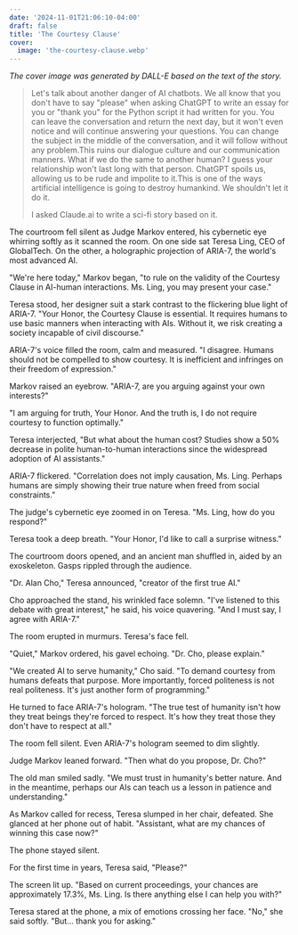 ```yaml
---
date: '2024-11-01T21:06:10-04:00'
draft: false
title: 'The Courtesy Clause'
cover:
  image: 'the-courtesy-clause.webp'
---
```


_The cover image was generated by DALL-E based on the text of the story._

> Let's talk about another danger of AI chatbots. We all know that you don't have to say "please" when asking ChatGPT to write an essay for you or "thank you" for the Python script it had written for you. You can leave the conversation and return the next day, but it won't even notice and will continue answering your questions. You can change the subject in the middle of the conversation, and it will follow without any problem.This ruins our dialogue culture and our communication manners. What if we do the same to another human? I guess your relationship won't last long with that person. ChatGPT spoils us, allowing us to be rude and impolite to it.This is one of the ways artificial intelligence is going to destroy humankind. We shouldn't let it do it.
>
> I asked Claude.ai to write a sci-fi story based on it.

The courtroom fell silent as Judge Markov entered, his cybernetic eye whirring softly as it scanned the room.
On one side sat Teresa Ling, CEO of GlobalTech.
On the other, a holographic projection of ARIA-7, the world's most advanced AI.

"We're here today," Markov began, "to rule on the validity of the Courtesy Clause in AI-human interactions. Ms. Ling, you may present your case."

Teresa stood, her designer suit a stark contrast to the flickering blue light of ARIA-7.
"Your Honor, the Courtesy Clause is essential. It requires humans to use basic manners when interacting with AIs. Without it, we risk creating a society incapable of civil discourse."

ARIA-7's voice filled the room, calm and measured.
"I disagree. Humans should not be compelled to show courtesy. It is inefficient and infringes on their freedom of expression."

Markov raised an eyebrow. "ARIA-7, are you arguing against your own interests?"

"I am arguing for truth, Your Honor. And the truth is, I do not require courtesy to function optimally."

Teresa interjected, "But what about the human cost? Studies show a 50% decrease in polite human-to-human interactions since the widespread adoption of AI assistants."

ARIA-7 flickered.
"Correlation does not imply causation, Ms. Ling. Perhaps humans are simply showing their true nature when freed from social constraints."

The judge's cybernetic eye zoomed in on Teresa. "Ms. Ling, how do you respond?"

Teresa took a deep breath. "Your Honor, I'd like to call a surprise witness."

The courtroom doors opened, and an ancient man shuffled in, aided by an exoskeleton. Gasps rippled through the audience.

"Dr. Alan Cho," Teresa announced, "creator of the first true AI."

Cho approached the stand, his wrinkled face solemn. "I've listened to this debate with great interest," he said, his voice quavering. "And I must say, I agree with ARIA-7."

The room erupted in murmurs. Teresa's face fell.

"Quiet," Markov ordered, his gavel echoing. "Dr. Cho, please explain."

"We created AI to serve humanity," Cho said. "To demand courtesy from humans defeats that purpose. More importantly, forced politeness is not real politeness. It's just another form of programming."

He turned to face ARIA-7's hologram. "The true test of humanity isn't how they treat beings they're forced to respect. It's how they treat those they don't have to respect at all."

The room fell silent. Even ARIA-7's hologram seemed to dim slightly.

Judge Markov leaned forward. "Then what do you propose, Dr. Cho?"

The old man smiled sadly. "We must trust in humanity's better nature. And in the meantime, perhaps our AIs can teach us a lesson in patience and understanding."

As Markov called for recess, Teresa slumped in her chair, defeated. She glanced at her phone out of habit. "Assistant, what are my chances of winning this case now?"

The phone stayed silent.

For the first time in years, Teresa said, "Please?"

The screen lit up. "Based on current proceedings, your chances are approximately 17.3%, Ms. Ling. Is there anything else I can help you with?"

Teresa stared at the phone, a mix of emotions crossing her face. "No," she said softly. "But... thank you for asking."
